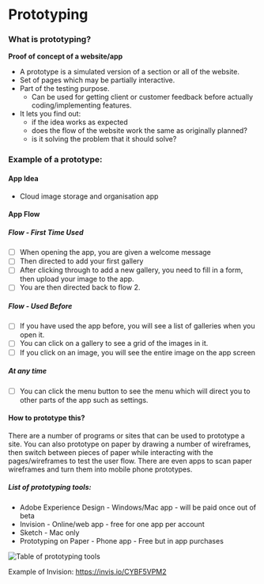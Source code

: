 # Prototyping

### What is prototyping?
**Proof of concept of a website/app**

- A prototype is a simulated version of a section or all of the website.
- Set of pages which may be partially interactive.
- Part of the testing purpose.
  - Can be used for getting client or customer feedback before actually coding/implementing features.
- It lets you find out:
  - if the idea works as expected
  - does the flow of the website work the same as originally planned?
  - is it solving the problem that it should solve?

### Example of a prototype:
#### App Idea

- Cloud image storage and organisation app

#### App Flow

##### Flow - First Time Used
+ [ ] When opening the app, you are given a welcome message
+ [ ] Then directed to add your first gallery
+ [ ] After clicking through to add a new gallery, you need to fill in a form, then upload your image to the app.
+ [ ] You are then directed back to flow 2.

##### Flow - Used Before
+ [ ] If you have used the app before, you will see a list of galleries when you open it.
+ [ ] You can click on a gallery to see a grid of the images in it.
+ [ ] If you click on an image, you will see the entire image on the app screen

##### At any time
+ [ ] You can click the menu button to see the menu which will direct you to other parts of the app such as settings.


#### How to prototype this?
There are a number of programs or sites that can be used to prototype a site. You can also prototype on paper by drawing a number of wireframes, then switch between pieces of paper while interacting with the pages/wireframes to test the user flow. There are even apps to scan paper wireframes and turn them into mobile phone prototypes.

##### List of prototyping tools:
- Adobe Experience Design - Windows/Mac app - will be paid once out of beta
- Invision - Online/web app - free for one app per account
- Sketch - Mac only
- Prototyping on Paper - Phone app - Free but in app purchases

![Table of prototyping tools](https://cdn-images-1.medium.com/max/800/1*USbrfIJOmN-cTt67N_Ijow.png)


Example of Invision: https://invis.io/CYBF5VPM2
